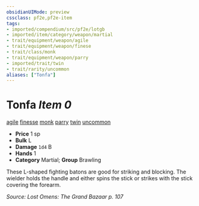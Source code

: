 ```yaml
---
obsidianUIMode: preview
cssclass: pf2e,pf2e-item
tags:
- imported/compendium/src/pf2e/lotgb
- imported/item/category/weapon/martial
- trait/equipment/weapon/agile
- trait/equipment/weapon/finese
- trait/class/monk
- trait/equipment/weapon/parry
- imported/trait/twin
- trait/rarity/uncommon
aliases: ["Tonfa"]
---
```

# Tonfa *Item 0*  
[agile](agile.md)  [finesse](finesse.md)  [monk](rules/traits/monk.md)  [parry](parry.md)  [twin](twin.md)  [uncommon](uncommon.md)  

- **Price** 1 sp
- **Bulk** L
- **Damage** `1d4` B
- **Hands** 1
- **Category** Martial; **Group** Brawling 

These L-shaped fighting batons are good for striking and blocking. The wielder holds the handle and either spins the stick or strikes with the stick covering the forearm.

*Source: Lost Omens: The Grand Bazaar p. 107*